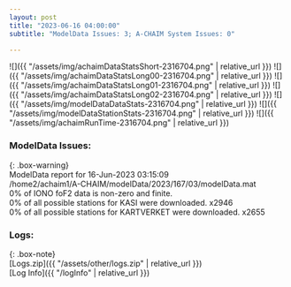 ```yaml
---
layout: post
title: "2023-06-16 04:00:00"
subtitle: "ModelData Issues: 3; A-CHAIM System Issues: 0"

---
```


![]({{ "/assets/img/achaimDataStatsShort-2316704.png" | relative_url }})
![]({{ "/assets/img/achaimDataStatsLong00-2316704.png" | relative_url }})
![]({{ "/assets/img/achaimDataStatsLong01-2316704.png" | relative_url }})
![]({{ "/assets/img/achaimDataStatsLong02-2316704.png" | relative_url }})
![]({{ "/assets/img/modelDataDataStats-2316704.png" | relative_url }})
![]({{ "/assets/img/modelDataStationStats-2316704.png" | relative_url }})
![]({{ "/assets/img/achaimRunTime-2316704.png" | relative_url }})


### ModelData Issues:  
  
{: .box-warning}  
 ModelData report for 16-Jun-2023 03:15:09   
 /home2/achaim1/A-CHAIM/modelData/2023/167/03/modelData.mat   
 0% of IONO foF2 data is non-zero and finite.   
 0% of all possible stations for KASI were downloaded. x2946   
 0% of all possible stations for KARTVERKET were downloaded. x2655   
  


### Logs:  
  
{: .box-note}  
[Logs.zip]({{ "/assets/other/logs.zip" | relative_url }})  
[Log Info]({{ "/logInfo" | relative_url }})  
